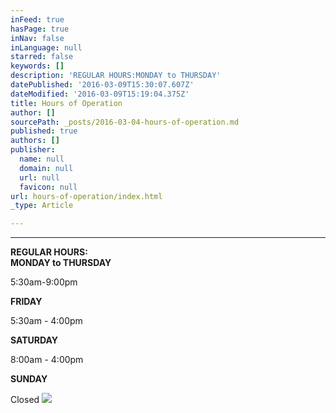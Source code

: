 ```yaml
---
inFeed: true
hasPage: true
inNav: false
inLanguage: null
starred: false
keywords: []
description: 'REGULAR HOURS:MONDAY to THURSDAY'
datePublished: '2016-03-09T15:30:07.607Z'
dateModified: '2016-03-09T15:19:04.375Z'
title: Hours of Operation
author: []
sourcePath: _posts/2016-03-04-hours-of-operation.md
published: true
authors: []
publisher:
  name: null
  domain: null
  url: null
  favicon: null
url: hours-of-operation/index.html
_type: Article

---
```

********

****REGULAR HOURS:**  
MONDAY to THURSDAY**

5:30am-9:00pm

**FRIDAY**

5:30am - 4:00pm

**SATURDAY**

8:00am - 4:00pm

**SUNDAY**

Closed
![](https://the-grid-user-content.s3-us-west-2.amazonaws.com/e8cdb2f8-5511-461e-8db2-78ecd72b4f87.jpg)